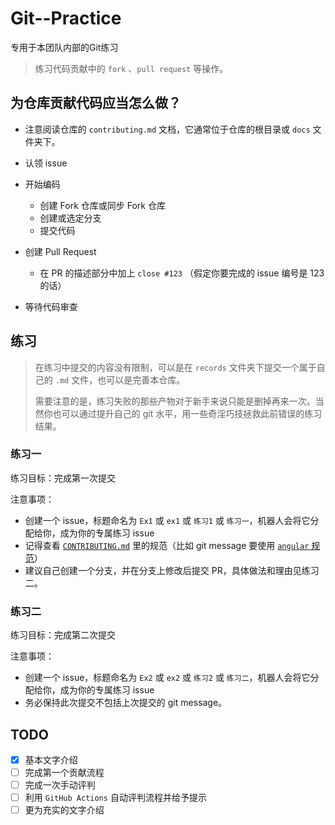 # Git--Practice
专用于本团队内部的Git练习

> 练习代码贡献中的 `fork` 、`pull request` 等操作。

## 为仓库贡献代码应当怎么做？

- 注意阅读仓库的 `contributing.md` 文档，它通常位于仓库的根目录或 `docs` 文件夹下。
- 认领 issue
- 开始编码
  - 创建 Fork 仓库或同步 Fork 仓库
  - 创建或选定分支
  - 提交代码
- 创建 Pull Request
  - 在 PR 的描述部分中加上 `close #123` （假定你要完成的 issue 编号是 123 的话）

- 等待代码审查

## 练习

> 在练习中提交的内容没有限制，可以是在 `records` 文件夹下提交一个属于自己的 `.md` 文件，也可以是完善本仓库。
>
> 需要注意的是，练习失败的那些产物对于新手来说只能是删掉再来一次。当然你也可以通过提升自己的 git 水平，用一些奇淫巧技拯救此前错误的练习结果。

### 练习一

练习目标：完成第一次提交

注意事项：

- 创建一个 issue，标题命名为 `Ex1` 或 `ex1` 或 `练习1` 或 `练习一`，机器人会将它分配给你，成为你的专属练习 issue
- 记得查看 [`CONTRIBUTING.md`](https://github.com/FrogDar/code-contributing-practice/blob/main/CONTRIBUTING.md) 里的规范（比如 git message 要使用 [`angular` 规范](https://github.com/angular/angular/blob/main/CONTRIBUTING.md)）
- 建议自己创建一个分支，并在分支上修改后提交 PR，具体做法和理由见练习二。

### 练习二

练习目标：完成第二次提交

注意事项：

- 创建一个 issue，标题命名为 `Ex2` 或 `ex2` 或 `练习2` 或 `练习二`，机器人会将它分配给你，成为你的专属练习 issue
- 务必保持此次提交不包括上次提交的 git message。

## TODO

- [x] 基本文字介绍
- [ ] 完成第一个贡献流程
- [ ] 完成一次手动评判
- [ ] 利用 `GitHub Actions` 自动评判流程并给予提示
- [ ] 更为充实的文字介绍
